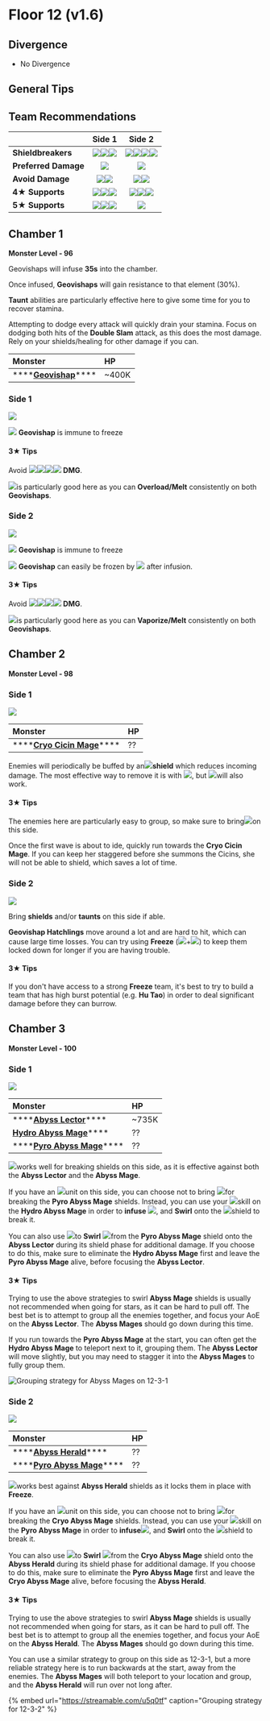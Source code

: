 # Floor 12 \(v1.6\)

## Divergence

* No Divergence

## General Tips

## Team Recommendations

|  | Side 1 | Side 2 |
| :--- | :---: | :---: |
| **Shieldbreakers** | ![](../../.gitbook/assets/pyro_small.png)![](../../.gitbook/assets/hydro_small.png)![](../../.gitbook/assets/cryo_small.png) | ![](../../.gitbook/assets/pyro_small.png)![](../../.gitbook/assets/hydro_small.png)![](../../.gitbook/assets/cryo_small.png)![](../../.gitbook/assets/geo_small.png) |
| **Preferred Damage** | ![](../../.gitbook/assets/pyro_small.png) | ![](../../.gitbook/assets/pyro_small.png) |
| **Avoid Damage** | ![](https://firebasestorage.googleapis.com/v0/b/gitbook-28427.appspot.com/o/assets%2F-MVAGyyACcSzyzfmgy7f%2Fsync%2Fe0472b52c548a7162a648c191cad9b7bbdf4498b.png?generation=1615182626170812&alt=media)![](../../.gitbook/assets/electro_small.png) | ![](../../.gitbook/assets/hydro_small.png)![](../../.gitbook/assets/geo_small.png) |
| **4**★ **Supports** | ![](../../.gitbook/assets/ui_avataricon_bennett.png)![](../../.gitbook/assets/ui_avataricon_xiangling.png)![](../../.gitbook/assets/ui_avataricon_sucrose.png) | ![](../../.gitbook/assets/ui_avataricon_diona.png)![](../../.gitbook/assets/ui_avataricon_chongyun.png)![](../../.gitbook/assets/ui_avataricon_kaeya.png) |
| **5**★ **Supports** | ![](../../.gitbook/assets/ui_avataricon_lumine_anemo.png)![](../../.gitbook/assets/ui_avataricon_venti.png)![](../../.gitbook/assets/ui_avataricon_zhongli.png) | ![](../../.gitbook/assets/ui_avataricon_zhongli.png) |

## Chamber 1

**Monster Level - 96**

Geovishaps will infuse **35s** into the chamber.

Once infused, **Geovishaps** will gain resistance to that element \(30%\).

**Taunt** abilities are particularly effective here to give some time for you to recover stamina.

Attempting to dodge every attack will quickly drain your stamina. Focus on dodging both hits of the **Double Slam** attack, as this does the most damage. Rely on your shields/healing for other damage if you can.

| Monster | HP |
| :--- | :--- |
| \*\*\*\*[**Geovishap**](../../monsters/animals/geovishap.md)\*\*\*\* | ~400K |

### Side 1

![](../../.gitbook/assets/12-1-1%20%283%29.png)

![](../../.gitbook/assets/cryo_small.png) **Geovishap** is immune to freeze

#### 3★ Tips

Avoid ![](../../.gitbook/assets/cryo_small.png)![](../../.gitbook/assets/electro_small.png)![](../../.gitbook/assets/geo_small.png)![](../../.gitbook/assets/physical_small.png)  **DMG**.

![](../../.gitbook/assets/pyro_small.png)is particularly good here as you can **Overload/Melt** consistently on both **Geovishaps**.

### Side 2

![](../../.gitbook/assets/12-1-2%20%283%29.png)

![](../../.gitbook/assets/cryo_small.png) **Geovishap** is immune to freeze

![](../../.gitbook/assets/hydro_small.png) **Geovishap** can easily be frozen by ![](../../.gitbook/assets/cryo_small.png) after infusion.

#### 3★ Tips

Avoid ![](../../.gitbook/assets/hydro_small.png)![](../../.gitbook/assets/cryo_small.png)![](../../.gitbook/assets/geo_small.png)![](../../.gitbook/assets/physical_small.png)  **DMG**.

![](../../.gitbook/assets/pyro_small.png)is particularly good here as you can **Vaporize/Melt** consistently on both **Geovishaps**.

## Chamber 2

**Monster Level - 98**

### Side 1

![](../../.gitbook/assets/12-2-1%20%283%29.png)

| Monster | HP |
| :--- | :--- |
| \*\*\*\*[**Cryo Cicin Mage**](../../monsters/fatui/cryo-cicin-mage.md)\*\*\*\* | ?? |

Enemies will periodically be buffed by an![](../../.gitbook/assets/cryo_small.png)**shield** which reduces incoming damage. The most effective way to remove it is with ![](../../.gitbook/assets/pyro_small.png), but ![](../../.gitbook/assets/electro_small.png)will also work.

#### 3★ Tips

The enemies here are particularly easy to group, so make sure to bring![](../../.gitbook/assets/anemo_small.png)on this side.

Once the first wave is about to ide, quickly run towards the **Cryo Cicin Mage**. If you can keep her staggered before she summons the Cicins, she will not be able to shield, which saves a lot of time.

### Side 2

![](../../.gitbook/assets/12-2-2%20%282%29.png)

Bring **shields** and/or **taunts** on this side if able.

**Geovishap Hatchlings** move around a lot and are hard to hit, which can cause large time losses. You can try using **Freeze** \(![](../../.gitbook/assets/hydro_small.png)+![](../../.gitbook/assets/cryo_small.png)\) to keep them locked down for longer if you are having trouble.

#### 3★ Tips

If you don't have access to a strong **Freeze** team, it's best to try to build a team that has high burst potential \(e.g. **Hu Tao**\) in order to deal significant damage before they can burrow.

## Chamber 3

**Monster Level - 100**

### Side 1

![](../../.gitbook/assets/12-3-1%20%282%29.png)

| Monster | HP |
| :--- | :--- |
| \*\*\*\*[**Abyss Lector**](../../monsters/abyss-order/abyss-lector.md)\*\*\*\* | ~735K |
| [**Hydro Abyss Mage**](../../monsters/abyss-order/hydro-abyss-mage.md)\*\*\*\* | ?? |
| \*\*\*\*[**Pyro Abyss Mage**](../../monsters/abyss-order/pyro-abyss-mage.md)\*\*\*\* | ?? |

![](../../.gitbook/assets/cryo_small.png)works well for breaking shields on this side, as it is effective against both the **Abyss Lector** and the **Abyss Mage**.

If you have an ![](../../.gitbook/assets/anemo_small.png)unit on this side, you can choose not to bring ![](../../.gitbook/assets/hydro_small.png)for breaking the **Pyro Abyss Mage** shields. Instead, you can use your ![](../../.gitbook/assets/anemo_small.png)skill on the **Hydro Abyss Mage** in order to **infuse** ![](../../.gitbook/assets/hydro_small.png), and **Swirl** onto the ![](../../.gitbook/assets/pyro_small.png)shield to break it.

You can also use ![](../../.gitbook/assets/anemo_small.png)to **Swirl** ![](../../.gitbook/assets/pyro_small.png)from the **Pyro Abyss Mage** shield onto the **Abyss Lector** during its shield phase for additional damage. If you choose to do this, make sure to eliminate the **Hydro Abyss Mage** first and leave the **Pyro Abyss Mage** alive, before focusing the **Abyss Lector**.

#### 3★ Tips

Trying to use the above strategies to swirl **Abyss Mage** shields is usually not recommended when going for stars, as it can be hard to pull off. The best bet is to attempt to group all the enemies together, and focus your AoE on the **Abyss Lector**. The **Abyss Mages** should go down during this time.

If you run towards the **Pyro Abyss Mage** at the start, you can often get the **Hydro Abyss Mage** to teleport next to it, grouping them. The **Abyss Lector** will move slightly, but you may need to stagger it into the **Abyss Mages** to fully group them.

![Grouping strategy for Abyss Mages on 12-3-1](../../.gitbook/assets/12-3-1_grouping.gif)

### Side 2

![](../../.gitbook/assets/12-3-2%20%282%29.png)

| Monster | HP |
| :--- | :--- |
| \*\*\*\*[**Abyss Herald**](../../monsters/abyss-order/abyss-herald.md)\*\*\*\* | ?? |
| \*\*\*\*[**Pyro Abyss Mage**](../../monsters/abyss-order/pyro-abyss-mage.md)\*\*\*\* | ?? |

![](../../.gitbook/assets/cryo_small.png)works best against **Abyss Herald** shields as it locks them in place with **Freeze**.

If you have an ![](../../.gitbook/assets/anemo_small.png)unit on this side, you can choose not to bring ![](../../.gitbook/assets/pyro_small.png)for breaking the **Cryo Abyss Mage** shields. Instead, you can use your ![](../../.gitbook/assets/anemo_small.png)skill on the **Pyro Abyss Mage** in order to **infuse**![](../../.gitbook/assets/pyro_small.png), and **Swirl** onto the ![](../../.gitbook/assets/cryo_small.png)shield to break it.

You can also use ![](../../.gitbook/assets/anemo_small.png)to **Swirl** ![](../../.gitbook/assets/cryo_small.png)from the **Cryo Abyss Mage** shield onto the **Abyss Herald** during its shield phase for additional damage. If you choose to do this, make sure to eliminate the **Pyro Abyss Mage** first and leave the **Cryo Abyss Mage** alive, before focusing the **Abyss Herald**.

#### 3★ Tips

Trying to use the above strategies to swirl **Abyss Mage** shields is usually not recommended when going for stars, as it can be hard to pull off. The best bet is to attempt to group all the enemies together, and focus your AoE on the **Abyss Herald**. The **Abyss Mages** should go down during this time.

You can use a similar strategy to group on this side as 12-3-1, but a more reliable strategy here is to run backwards at the start, away from the enemies. The **Abyss Mages** will both teleport to your location and group, and the **Abyss Herald** will run over not long after.

{% embed url="https://streamable.com/u5q0tf" caption="Grouping strategy for 12-3-2" %}

